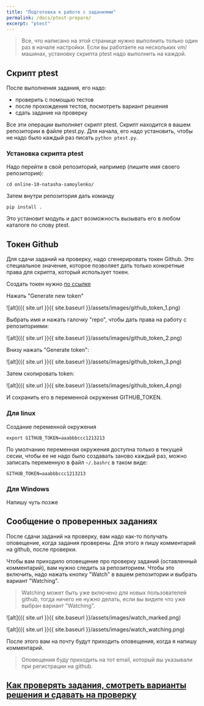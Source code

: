```yaml
---
title: "Подготовка к работе с заданиями"
permalink: /docs/ptest-prepare/
excerpt: "ptest"
---
```


> Все, что написано на этой странице нужно выполнить только один раз в начале настройки.
> Если вы работаете на нескольких vm/машинах, установку скрипта ptest надо выполнить на каждой.

## Скрипт ptest

После выполнения задания, его надо:

* проверить с помощью тестов
* после прохождения тестов, посмотреть вариант решения
* сдать задание на проверку

Все эти операции выполняет скрипт ptest. Скрипт находится в вашем репозитории в файле ptest.py.
Для начала, его надо установить, чтобы не надо было каждый раз писать ``python ptest.py``.

### Установка скрипта ptest

Надо перейти в свой репозиторий, например (пишите имя своего репозитория):

```
cd online-10-natasha-samoylenko/
```

Затем внутри репозитория дать команду

```
pip install .
```

Это установит модуль и даст возможность вызывать его в любом каталоге по слову ptest.

## Токен Github

Для сдачи заданий на проверку, надо сгенерировать токен Github. Это специальное значение, которое позволяет дать
только конкретные права для скрипта, который использует токен.


Создать токен нужно [по ссылке](https://github.com/settings/tokens)

Нажать "Generate new token"

![alt]({{ site.url }}{{ site.baseurl }}/assets/images/github_token_1.png)

Выбрать имя и нажать галочку "repo", чтобы дать права на работу с репозиториями:

![alt]({{ site.url }}{{ site.baseurl }}/assets/images/github_token_2.png)

Внизу нажать "Generate token":

![alt]({{ site.url }}{{ site.baseurl }}/assets/images/github_token_3.png)

Затем скопировать token:

![alt]({{ site.url }}{{ site.baseurl }}/assets/images/github_token_4.png)


И сохранить его в переменной окружения GITHUB_TOKEN.

### Для linux

Создание переменной окружения

```
export GITHUB_TOKEN=aaabbbccc1213213
```

По умолчанию переменная окружения доступна только в текущей сесии, чтобы ее не надо было
создавать заново каждый раз, можно записать переменную в файл ``~/.bashrc`` в таком виде:

```
GITHUB_TOKEN=aaabbbccc1213213
```

### Для Windows

Напишу чуть позже

## Сообщение о проверенных заданиях

После сдачи заданий на проверку, вам надо как-то получать оповещение, когда задания проверены.
Для этого я пишу комментарий на github, после проверки.

Чтобы вам приходило оповещение про проверку заданий (оставленный комментарий),
вам нужно следить за репозиторием.
Чтобы это включить, надо нажать кнопку "Watch" в вашем репозитории и выбрать вариант "Watching".

> Watching может быть уже включено для новых пользователей github, тогда ничего не нужно делать,
> если вы видите что уже выбран вариант "Watching".

![alt]({{ site.url }}{{ site.baseurl }}/assets/images/watch_marked.png)

![alt]({{ site.url }}{{ site.baseurl }}/assets/images/watch_watching.png)


После этого вам на почту будут приходить оповещения, когда я напишу комментарий.

> Оповещения буду приходить на тот email, который вы указывали при регистрации на github.

## [Как проверять задания, смотреть варианты решения и сдавать на проверку](https://pyneng.github.io/docs/ptest/)

